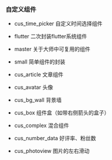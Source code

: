 ### 自定义组件

- cus_time_picker 自定义时间选择组件
- flutter 二次封装flutter系统组件
- master 关于大师中可复用的组件
- small 简单组件的封装

- cus_article 文章组件
- cus_avatar 头像
- cus_bg_wall 背景墙
- cus_box 组件盒（如带右侧箭头的盒子）
- cus_complex 混合组件
- cus_number_data 好评率、粉丝数
- cus_photoview 图片的左右滑动



